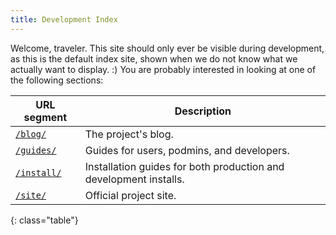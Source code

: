 ```yaml
---
title: Development Index
---
```


Welcome, traveler. This site should only ever be visible during development, as this is the default index site, shown when we do not know what we actually want to display. :) You are probably interested in looking at one of the following sections:

| URL segment              | Description                                                       |
| ------------------------ | ----------------------------------------------------------------- |
| [`/blog/`](/blog/)       | The project's blog.                                               |
| [`/guides/`](/guides/)   | Guides for users, podmins, and developers.                        |
| [`/install/`](/install/) | Installation guides for both production and development installs. |
| [`/site/`](/site/)       | Official project site.                                            |
{: class="table"}
